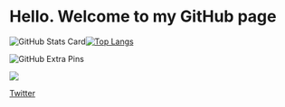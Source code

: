 # Hello. Welcome to my GitHub page

![GitHub Stats Card](https://github-readme-stats.vercel.app/api?username=Fidio-lp2)[![Top Langs](https://github-readme-stats.vercel.app/api/top-langs/?username=Fidio-lp2&layout=compact)](https://github.com/anuraghazra/github-readme-stats)

![GitHub Extra Pins](https://github-readme-stats.vercel.app/api/pin/?username=Fidio-lp2&repo=Fidio-lp2)

<img src="https://grass-graph.moshimo.works/images/Fidio-lp2.png">

[Twitter](https://twitter.com/underthe229004)
